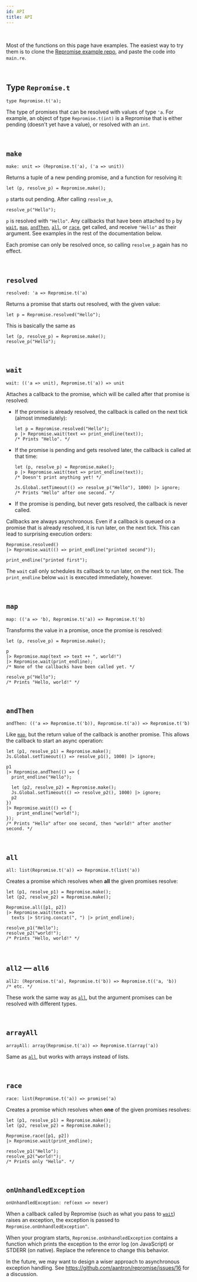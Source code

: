 ```yaml
---
id: API
title: API
---
```


<br/>

Most of the functions on this page have examples. The easiest way to try them is to clone the [Repromise example repo](https://github.com/aantron/repromise-example-bsb), and paste the code into `main.re`.

<br/>

## Type `Repromise.t`

```reason
type Repromise.t('a);
```

The type of promises that can be resolved with values of type `'a`. For example, an object of type `Repromise.t(int)` is a Repromise that is either pending (doesn't yet have a value), or resolved with an `int`.

<br/>

## `make`

```reason
make: unit => (Repromise.t('a), ('a => unit))
```

Returns a tuple of a new pending promise, and a function for resolving it:

```reason
let (p, resolve_p) = Repromise.make();
```

`p` starts out pending. After calling `resolve_p`,

```reason
resolve_p("Hello");
```

`p` is resolved with `"Hello"`. Any callbacks that have been attached to `p` by [`wait`](#wait), [`map`](#map), [`andThen`](#andThen), [`all`](#all), or [`race`](#race), get called, and receive `"Hello"` as their argument. See examples in the rest of the documentation below.

Each promise can only be resolved once, so calling `resolve_p` again has no effect.

<br/>

## `resolved`

```reason
resolved: 'a => Repromise.t('a)
```

Returns a promise that starts out resolved, with the given value:

```reason
let p = Repromise.resolved("Hello");
```

This is basically the same as

```reason
let (p, resolve_p) = Repromise.make();
resolve_p("Hello");
```

<br/>

## `wait`

```reason
wait: (('a => unit), Repromise.t('a)) => unit
```

Attaches a callback to the promise, which will be called after that promise is resolved:

- If the promise is already resolved, the callback is called on the next tick (almost immediately):

    ```reason
    let p = Repromise.resolved("Hello");
    p |> Repromise.wait(text => print_endline(text));
    /* Prints "Hello". */
    ```

- If the promise is pending and gets resolved later, the callback is called at that time:

    ```reason
    let (p, resolve_p) = Repromise.make();
    p |> Repromise.wait(text => print_endline(text));
    /* Doesn't print anything yet! */

    Js.Global.setTimeout(() => resolve_p("Hello"), 1000) |> ignore;
    /* Prints "Hello" after one second. */
    ```

- If the promise is pending, but never gets resolved, the callback is never called.

Callbacks are always asynchronous. Even if a callback is queued on a promise that is already resolved, it is run later, on the next tick. This can lead to surprising execution orders:

```reason
Repromise.resolved()
|> Repromise.wait(() => print_endline("printed second"));

print_endline("printed first");
```

The `wait` call only schedules its callback to run later, on the next tick. The `print_endline` below `wait` is executed immediately, however.

<br/>

## `map`

```reason
map: (('a => 'b), Repromise.t('a)) => Repromise.t('b)
```

Transforms the value in a promise, once the promise is resolved:

```reason
let (p, resolve_p) = Repromise.make();

p
|> Repromise.map(text => text ++ ", world!")
|> Repromise.wait(print_endline);
/* None of the callbacks have been called yet. */

resolve_p("Hello");
/* Prints "Hello, world!" */
```

<br/>

## `andThen`

```reason
andThen: (('a => Repromise.t('b)), Repromise.t('a)) => Repromise.t('b)
```

Like [`map`](#map), but the return value of the callback is another promise. This allows the callback to start an async operation:

```reason
let (p1, resolve_p1) = Repromise.make();
Js.Global.setTimeout(() => resolve_p1(), 1000) |> ignore;

p1
|> Repromise.andThen(() => {
  print_endline("Hello");

  let (p2, resolve_p2) = Repromise.make();
  Js.Global.setTimeout(() => resolve_p2(), 1000) |> ignore;
  p2
})
|> Repromise.wait(() => {
    print_endline("world!");
});
/* Prints "Hello" after one second, then "world!" after another second. */
```

<br/>

## `all`

```reason
all: list(Repromise.t('a)) => Repromise.t(list('a))
```

Creates a promise which resolves when **all** the given promises resolve:

```reason
let (p1, resolve_p1) = Repromise.make();
let (p2, resolve_p2) = Repromise.make();

Repromise.all([p1, p2])
|> Repromise.wait(texts =>
  texts |> String.concat(", ") |> print_endline);

resolve_p1("Hello");
resolve_p2("world!");
/* Prints "Hello, world!" */
```

<br/>

## `all2` &mdash; `all6`

```reason
all2: (Repromise.t('a), Repromise.t('b)) => Repromise.t(('a, 'b))
/* etc. */
```

These work the same way as [`all`](#all), but the argument promises can be
resolved with different types.

<br/>

## `arrayAll`

```reason
arrayAll: array(Repromise.t('a)) => Repromise.t(array('a))
```

Same as [`all`](#all), but works with arrays instead of lists.

<br/>

## `race`

```reason
race: list(Repromise.t('a)) => promise('a)
```

Creates a promise which resolves when **one** of the given promises resolves:

```reason
let (p1, resolve_p1) = Repromise.make();
let (p2, resolve_p2) = Repromise.make();

Repromise.race([p1, p2])
|> Repromise.wait(print_endline);

resolve_p1("Hello");
resolve_p2("world!");
/* Prints only "Hello". */
```

<br/>

## `onUnhandledException`

```reason
onUnhandledException: ref(exn => never)
```

When a callback called by Repromise (such as what you pass to [`wait`](#wait)) raises an exception, the exception is passed to `Repromise.onUnhandledException^`.

When your program starts, `Repromise.onUnhandledException` contains a function which prints the exception to the error log (on JavaScript) or STDERR (on native). Replace the reference to change this behavior.

In the future, we may want to design a wiser approach to asynchronous exception handling. See https://github.com/aantron/repromise/issues/16 for a discussion.

<br/>
